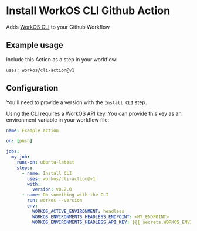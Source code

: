 # Install WorkOS CLI Github Action

Adds [WorkOS CLI](https://github.com/workos/workos-cli) to your Github Workflow

## Example usage

Include this Action as a step in your workflow:

```
uses: workos/cli-action@v1
```

## Configuration

You'll need to provide a version with the `Install CLI` step. 

Using the CLI requires a WorkOS API key. You can provide this key as an environment variable in your workflow file:

```yaml
name: Example action

on: [push]

jobs:
  my-job:
    runs-on: ubuntu-latest
    steps:
      - name: Install CLI
        uses: workos/cli-action@v1
        with:
          version: v0.2.0
      - name: Do something with the CLI
        run: workos --version
        env:
          WORKOS_ACTIVE_ENVIRONMENT: headless
          WORKOS_ENVIRONMENTS_HEADLESS_ENDPOINT: <MY_ENDPOINT>
          WORKOS_ENVIRONMENTS_HEADLESS_API_KEY: ${{ secrets.WORKOS_ENVIRONMENTS_HEADLESS_API_KEY }}
```